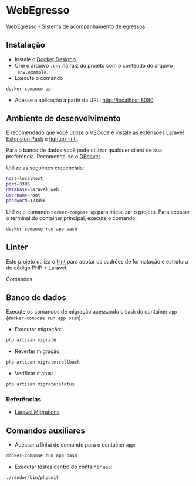 # WebEgresso
WebEgresso - Sistema de acompanhamento de egressos

## Instalação

- Instale o [Docker Desktop](https://www.docker.com/products/docker-desktop/).
- Crie o arquivo `.env` na raiz do projeto com o conteúdo do arquivo `.env.example`.
- Execute o comando 
```bash
docker-compose up
```
- Acesse a aplicação a partir da URL: [http://localhost:8080](http://localhost:8080)

## Ambiente de desenvolvimento

É recomendado que você utilize o [VSCode](https://code.visualstudio.com/download) e instale as extensões [Laravel Extension Pack](https://marketplace.visualstudio.com/items?itemName=onecentlin.laravel-extension-pack) e [tighten-lint
](https://marketplace.visualstudio.com/items?itemName=d9705996.tighten-lint).

Para o banco de dados você pode utilizar qualquer client de sua preferência. Recomenda-se o [DBeaver](https://dbeaver.io/download/).

Utilize as seguintes credenciais:
```bash
host=localhost
port=3306
database=laravel_web
username=root
password=123456
```

Utilize o comando `docker-compose up` para inicializar o projeto. Para acessar o terminal do container principal, execute o comando:
```bash
docker-compose run app bash
```

## Linter

Este projeto utiliza o [tlint](https://github.com/tighten/tlint) para adotar os padrões de formatação e estrutura de código PHP + Laravel.

Comandos:


## Banco de dados

Execute os comandos de migração acessando o `bash` do container `app` (`docker-compose run app bash`).

- Executar migração: 
```bash
php artisan migrate
```
- Reverter migração: 
```bash
php artisan migrate:rollback
```
- Verificar status: 
```bash
php artisan migrate:status
```

### Referências
- [Laravel Migrations](https://laravel.com/docs/10.x/migrations)

## Comandos auxiliares

- Acessar a linha de comando para o container `app`: 
```bash
docker-compose run app bash
```
- Executar testes dentro do container `app`: 
```bash
./vendor/bin/phpunit
```
